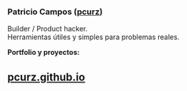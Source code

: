 ### Patricio Campos ([pcurz](https://github.com/pcurz))

Builder / Product hacker.  
Herramientas útiles y simples para problemas reales.

**Portfolio y proyectos:**

## [pcurz.github.io](https://pcurz.github.io)
